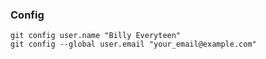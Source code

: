 ### Config

    git config user.name "Billy Everyteen"
    git config --global user.email "your_email@example.com"
